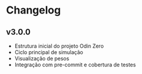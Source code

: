# Changelog

## v3.0.0
- Estrutura inicial do projeto Odin Zero
- Ciclo principal de simulação
- Visualização de pesos
- Integração com pre-commit e cobertura de testes
